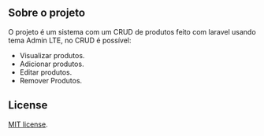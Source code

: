 ## Sobre o projeto

O projeto é um sistema com um CRUD de produtos feito com laravel usando tema Admin LTE, no CRUD é possível:

- Visualizar produtos.
- Adicionar produtos.
- Editar produtos.
- Remover Produtos.

## License
[MIT license](https://opensource.org/licenses/MIT).
